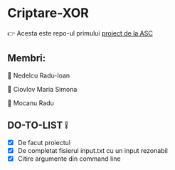 # Criptare-XOR

:point_right: Acesta este repo-ul primului [proiect de la ASC](https://cs.unibuc.ro/~crusu/asc/Arhitectura%20Sistemelor%20de%20Calcul%20(ASC)%20-%20Proiect%200x00.pdf)

## Membri:

:man: Nedelcu Radu-Ioan

:woman: Ciovlov Maria Simona

:man: Mocanu Radu

## DO-TO-LIST ❕

- [X] De facut proiectul
- [x] De completat fisierul input.txt cu un input rezonabil
- [x] Citire argumente  din command line
